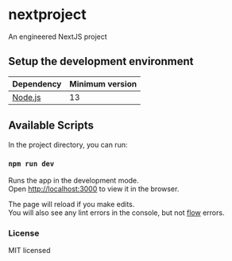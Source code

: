 # nextproject
An engineered NextJS project

## Setup the development environment
| Dependency | Minimum version |
| ---------- | --------------- |
| [Node.js](http://nodejs.org/download/) | 13 |

## Available Scripts

In the project directory, you can run:

### `npm run dev`

Runs the app in the development mode.<br>
Open [http://localhost:3000](http://localhost:3001) to view it in the browser.

The page will reload if you make edits.<br>
You will also see any lint errors in the console, but not [flow](https://flow.org/en/) errors.

### License

MIT licensed